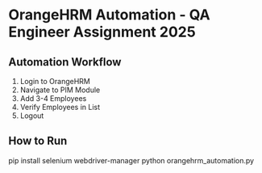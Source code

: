 # OrangeHRM Automation - QA Engineer Assignment 2025

## Automation Workflow
1. Login to OrangeHRM
2. Navigate to PIM Module
3. Add 3-4 Employees
4. Verify Employees in List
5. Logout

## How to Run

pip install selenium webdriver-manager
python orangehrm_automation.py
